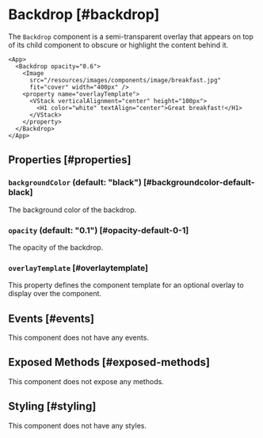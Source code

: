 # Backdrop [#backdrop]

The `Backdrop` component is a semi-transparent overlay that appears on top of its child component to obscure or highlight the content behind it.

```xmlui-pg copy display name="Example: using Backdrop"
<App>
  <Backdrop opacity="0.6">
    <Image 
      src="/resources/images/components/image/breakfast.jpg" 
      fit="cover" width="400px" />
    <property name="overlayTemplate">
      <VStack verticalAlignment="center" height="100px">
        <H1 color="white" textAlign="center">Great breakfast!</H1>
      </VStack>
    </property>
  </Backdrop>
</App>
```

## Properties [#properties]

### `backgroundColor` (default: "black") [#backgroundcolor-default-black]

The background color of the backdrop.

### `opacity` (default: "0.1") [#opacity-default-0-1]

The opacity of the backdrop.

### `overlayTemplate` [#overlaytemplate]

This property defines the component template for an optional overlay to display over the component.

## Events [#events]

This component does not have any events.

## Exposed Methods [#exposed-methods]

This component does not expose any methods.

## Styling [#styling]

This component does not have any styles.
